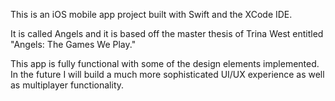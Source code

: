 This is an iOS mobile app project built with Swift and the XCode IDE.

It is called Angels and it is based off the master thesis of Trina West entitled "Angels: The Games We Play."

This app is fully functional with some of the design elements implemented. In the future I will build a much more sophisticated UI/UX experience as well as multiplayer functionality.
